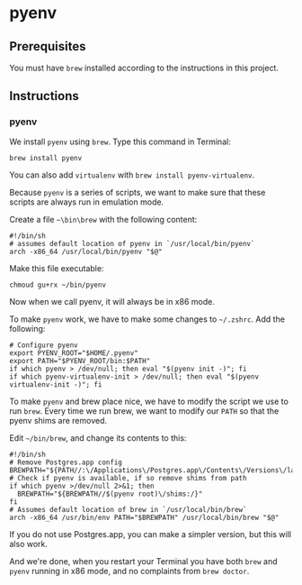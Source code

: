 # pyenv

## Prerequisites

You must have `brew` installed according to the instructions in this project.

## Instructions

### pyenv

We install `pyenv` using `brew`. Type this command in Terminal:

```
brew install pyenv
```

You can also add `virtualenv` with `brew install pyenv-virtualenv`.

Because `pyenv` is a series of scripts, we want to make sure that these scripts are always run in emulation mode.

Create a file `~\bin\brew` with the following content:

```
#!/bin/sh
# assumes default location of pyenv in `/usr/local/bin/pyenv`
arch -x86_64 /usr/local/bin/pyenv "$@"
```

Make this file executable:

```
chmoud gu+rx ~/bin/pyenv
```

Now when we call pyenv, it will always be in x86 mode.

To make `pyenv` work, we have to make some changes to `~/.zshrc`. Add the following:

```
# Configure pyenv
export PYENV_ROOT="$HOME/.pyenv"
export PATH="$PYENV_ROOT/bin:$PATH"
if which pyenv > /dev/null; then eval "$(pyenv init -)"; fi
if which pyenv-virtualenv-init > /dev/null; then eval "$(pyenv virtualenv-init -)"; fi
```

To make `pyenv` and brew place nice, we have to modify the script we use to run `brew`. Every time we run brew, we want to modify our `PATH` so that the pyenv shims are removed.

Edit `~/bin/brew`, and change its contents to this:

```
#!/bin/sh
# Remove Postgres.app config
BREWPATH="${PATH//:\/Applications\/Postgres.app\/Contents\/Versions\/latest\/bin/}"
# Check if pyenv is available, if so remove shims from path
if which pyenv >/dev/null 2>&1; then
  BREWPATH="${BREWPATH//$(pyenv root)\/shims:/}"
fi
# Assumes default location of brew in `/usr/local/bin/brew`
arch -x86_64 /usr/bin/env PATH="$BREWPATH" /usr/local/bin/brew "$@"
```

If you do not use Postgres.app, you can make a simpler version, but this will also work.

And we're done, when you restart your Terminal you have both `brew` and `pyenv` running in x86 mode, and no complaints from `brew doctor`.